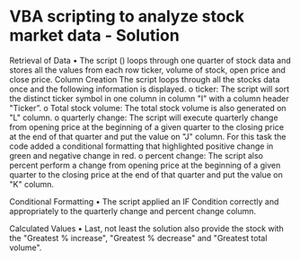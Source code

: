 # VBA scripting to analyze stock market data - Solution

Retrieval of Data 
•	The script () loops through one quarter of stock data and stores all the values from each row ticker, volume of stock, open price and close price.
Column Creation 
The script loops through all the stocks data once and the following information is displayed.
o	ticker: The script will sort the distinct ticker symbol in one column in column "I" with a column header "Ticker”.
o	Total stock volume: The total stock volume is also generated on "L" column. 
o	quarterly change: The script will execute quarterly change from opening price at the beginning of a given quarter to the closing price at the end of that quarter and put the value on "J" column. For this task the code added a conditional formatting that highlighted positive change in green and negative change in red.
o	 percent change: The script also percent perform a change from opening price at the beginning of a given quarter to the closing price at the end of that quarter and put the value on "K" column.

Conditional Formatting 
•	The script applied an IF Condition correctly and appropriately to the quarterly change and percent change column. 



Calculated Values 
•	Last, not least the solution also provide the stock with the "Greatest % increase", "Greatest % decrease" and "Greatest total volume".


